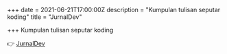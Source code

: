 +++
date = 2021-06-21T17:00:00Z
description = "Kumpulan tulisan seputar koding"
title = "JurnalDev"

+++
Kumpulan tulisan seputar koding

👉 [JurnalDev](https://jurnaldev.netlify.app)